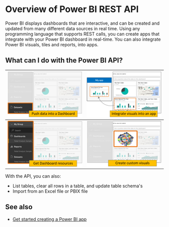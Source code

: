 ﻿<properties
   pageTitle="Overview of Power BI REST API"
   description="Overview of Power BI REST API"
   services="powerbi"
   documentationCenter=""
   authors="dvana"
   manager="mblythe"
   editor=""
   tags=""/>

<tags
   ms.service="powerbi"
   ms.devlang="NA"
   ms.topic="article"
   ms.tgt_pltfrm="NA"
   ms.workload="powerbi"
   ms.date="02/11/2016"
   ms.author="derrickv"/>

# Overview of Power BI REST API

Power BI displays dashboards that are interactive, and can be created and updated from many different data sources in real time. Using any programming language that supports REST calls, you can create apps that integrate with your Power BI dashboard in real-time. You can also integrate Power BI visuals, tiles and reports, into apps.

## What can I do with the Power BI API?

|![](media/powerbi-developer-overview-of-power-bi-rest-api/Push.png) |  ![](media/powerbi-developer-overview-of-power-bi-rest-api/Integrate.png)
|---|---
|[![](media/powerbi-developer-overview-of-power-bi-rest-api/Get.png)](https://msdn.microsoft.com/library/mt203551.aspx)|  ![](media/powerbi-developer-overview-of-power-bi-rest-api/Custom.png)

With the API, you can also:

- List tables, clear all rows in a table, and update table schema's
- Import from an Excel file or PBIX file

## See also
- [Get started creating a Power BI app](powerbi-developer-steps-to-create-a-power-bi-app.md)
